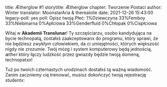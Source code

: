 title: Ætherglow #1
storytitle: Ætherglow 
chapter: Tworzenie Postaci
author: Winter
translator: MoonstarAria & therealolie
date: 2021-12-26 15:43:00
legacy-poll: yes
poll: Opisz twoją Płeć:
      1%Dziewczyna
      33%Femboy
      33%Niebinarna
      0%Apłciowa
      33%Genderfluid
      0%Chłopak
      0%Cispłciowa

Witaj w **Akademii Translunar**!  Ty szczęściarzu, osobo kandydująca na bycie technopatą, zostałxś zaakceptowanx do programu, który sprawi, że nie będziesz zwykłym człowiekiem, da ci umiejętności, których większość nigdy nie zrozumie.  Twój mózg i system komputerowy będą jednością, *æther* który łączy ludzkość przez gwiazdy będzie twoją domeną, technopatxo!

Tuż po twoich czternastych urodzinach dostałxś tą ważną wiadomość.  Zanim zaczniemy cię trenować, musisz dokończyć twoją rejestrację studentx: